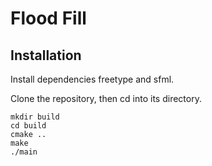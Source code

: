 # Flood Fill

## Installation

Install dependencies freetype and sfml.

Clone the repository, then cd into its directory.

    mkdir build
    cd build
    cmake ..
    make
    ./main
